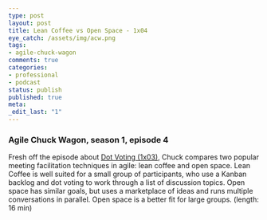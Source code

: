 ```yaml
---
type: post
layout: post
title: Lean Coffee vs Open Space - 1x04
eye_catch: /assets/img/acw.png
tags:
- agile-chuck-wagon
comments: true
categories:
- professional
- podcast
status: publish
published: true
meta:
_edit_last: "1"
---
```


### Agile Chuck Wagon, season 1, episode 4

Fresh off the episode about [Dot Voting (1x03)](http://agilechuckwagon.com/dot-voting-1x03), Chuck compares two popular meeting facilitation techniques in agile: lean coffee and open space. Lean Coffee is well suited for a small group of participants, who use a Kanban backlog and dot voting to work through a list of discussion topics. Open space has similar goals, but uses a marketplace of ideas and runs multiple conversations in parallel. Open space is a better fit for large groups. (length: 16 min)
